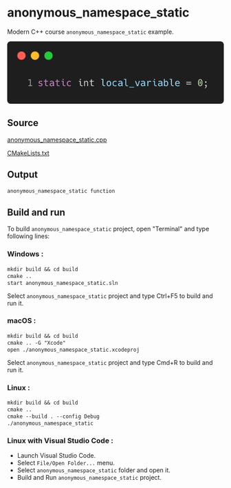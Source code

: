 # anonymous_namespace_static

Modern C++ course `anonymous_namespace_static` example.

![anonymous_namespace_static](../../../docs/pictures/language_basics/anonymous_namespace_static.png)

## Source

[anonymous_namespace_static.cpp](anonymous_namespace_static.cpp)

[CMakeLists.txt](CMakeLists.txt)

## Output

```
anonymous_namespace_static function
```

## Build and run

To build `anonymous_namespace_static` project, open "Terminal" and type following lines:

### Windows :

``` shell
mkdir build && cd build
cmake .. 
start anonymous_namespace_static.sln
```

Select `anonymous_namespace_static` project and type Ctrl+F5 to build and run it.

### macOS :

``` shell
mkdir build && cd build
cmake .. -G "Xcode"
open ./anonymous_namespace_static.xcodeproj
```

Select `anonymous_namespace_static` project and type Cmd+R to build and run it.

### Linux :

``` shell
mkdir build && cd build
cmake .. 
cmake --build . --config Debug
./anonymous_namespace_static
```

### Linux with Visual Studio Code :

* Launch Visual Studio Code.
* Select `File/Open Folder...` menu.
* Select `anonymous_namespace_static` folder and open it.
* Build and Run `anonymous_namespace_static` project.

